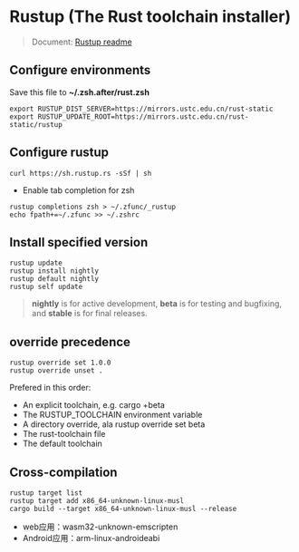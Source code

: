 # Rustup (The Rust toolchain installer)

> Document: [Rustup readme](https://github.com/rust-lang-nursery/rustup.rs/blob/master/README.md)

## Configure environments
Save this file to **~/.zsh.after/rust.zsh**
```
export RUSTUP_DIST_SERVER=https://mirrors.ustc.edu.cn/rust-static​
export RUSTUP_UPDATE_ROOT=https://mirrors.ustc.edu.cn/rust-static/rustup​
```

## Configure rustup  
```
curl https://sh.rustup.rs -sSf | sh
```


* Enable tab completion for zsh

```
rustup completions zsh > ~/.zfunc/_rustup
echo fpath+=~/.zfunc >> ~/.zshrc
```

## Install specified version

```
rustup update
rustup install nightly
rustup default nightly
rustup self update
```
> **nightly** is for active development, **beta** is for testing and bugfixing, and **stable** is for final releases.

## override precedence

```
rustup override set 1.0.0
rustup override unset .
```
Prefered in this order:
* An explicit toolchain, e.g. cargo +beta
* The RUSTUP_TOOLCHAIN environment variable
* A directory override, ala rustup override set beta
* The rust-toolchain file
* The default toolchain

## Cross-compilation

```
rustup target list
rustup target add x86_64-unknown-linux-musl
cargo build --target x86_64-unknown-linux-musl --release
```
* web应用：wasm32-unknown-emscripten
* Android应用：arm-linux-androideabi